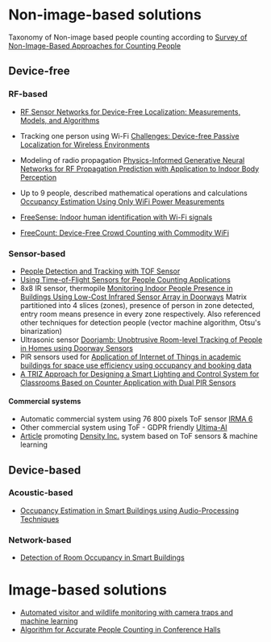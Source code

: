 # Non-image-based solutions

Taxonomy of Non-image based people counting according to [Survey of Non-Image-Based Approaches for Counting People](https://doi.org/10.1109/COMST.2019.2902824)

## Device-free

### RF-based
* [RF Sensor Networks for Device-Free Localization: Measurements, Models, and Algorithms](https://ieeexplore.ieee.org/document/5523907)

* Tracking one person using Wi-Fi [Challenges: Device-free Passive Localization for Wireless Environments](https://dl.acm.org/doi/10.1145/1287853.1287880)

* Modeling of radio propagation [Physics-Informed Generative Neural Networks for RF Propagation Prediction with Application to Indoor Body Perception](https://ieeexplore.ieee.org/document/10501077)
* Up to 9 people, described mathematical operations and calculations [Occupancy Estimation Using Only WiFi Power Measurements](https://doi.org/10.1109/JSAC.2015.2430272)

* [FreeSense: Indoor human identification with Wi-Fi signals](https://doi.org/10.1109/GLOCOM.2016.7841847)

* [FreeCount: Device-Free Crowd Counting with Commodity WiFi](https://doi.org/10.1109/GLOCOM.2017.8255034)

### Sensor-based

* [People Detection and Tracking with TOF Sensor](https://ieeexplore.ieee.org/document/4730441)
* [Using Time-of-Flight Sensors for People Counting Applications](https://ieeexplore.ieee.org/document/9049169)
* 8x8 IR sensor, thermopile [Monitoring Indoor People Presence in Buildings Using Low-Cost Infrared Sensor Array in Doorways](https://doi.org/10.3390/s21124062)
Matrix partitioned into 4 slices (zones), presence of person in zone detected, entry room means presence in every zone respectively. Also referenced other techniques for detection people (vector machine algorithm, Otsu's binarization)
* Ultrasonic sensor [Doorjamb: Unobtrusive Room-level Tracking of People in Homes using Doorway Sensors](https://doi.org/10.1145/2426656.2426687)
* PIR sensors used for [Application of Internet of Things in academic buildings for space use efficiency using occupancy and booking data](https://www.sciencedirect.com/science/article/pii/S0360132320307241)
* [A TRIZ Approach for Designing a Smart Lighting and Control System for Classrooms Based on Counter Application with Dual PIR Sensors](https://www.mdpi.com/1424-8220/24/4/1177)

#### Commercial systems
* Automatic commercial system using 76 800 pixels ToF sensor [IRMA 6](https://www.iris-sensing.com/products/irma-6/)
* Other commercial system using ToF - GDPR friendly [Ultima-AI](https://v-count.com/ultima-ai/#)
* [Article](https://medium.com/density-inc/7-technologies-that-count-people-buildings-offices-742785d2030f) promoting [Density Inc.](https://www.density.io/open-area?utm_source=medium&utm_content=7+Technologies) system based on ToF sensors & machine learning

## Device-based

### Acoustic-based
* [Occupancy Estimation in Smart Buildings using Audio-Processing Techniques](https://arxiv.org/pdf/1602.08507)
### Network-based

* [Detection of Room Occupancy in Smart Buildings](https://doi.org/10.13164/re.2024.0432)

# Image-based solutions
* [Automated visitor and wildlife monitoring with camera traps and machine learning](https://doi.org/10.1002/rse2.367)
* [Algorithm for Accurate People Counting in Conference Halls](https://ieeexplore.ieee.org/document/10516342)

